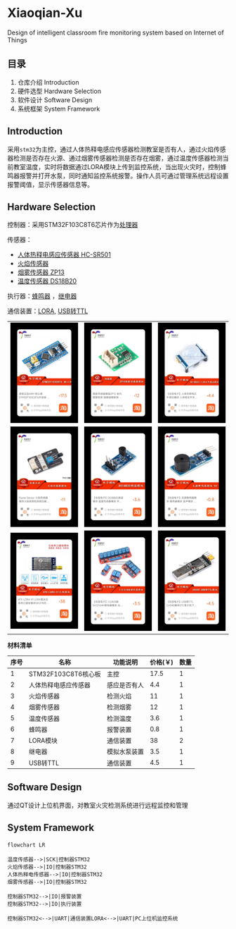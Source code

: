 # Xiaoqian-Xu
Design of intelligent classroom fire monitoring system based on Internet of Things

## 目录

1. 仓库介绍 Introduction
2. 硬件选型 Hardware Selection
3. 软件设计 Software Design
4. 系统框架 System Framework

## Introduction

采用`stm32`为主控，通过人体热释电感应传感器检测教室是否有人，通过火焰传感器检测是否存在火源、通过烟雾传感器检测是否存在烟雾，通过温度传感器检测当前教室温度，实时将数据通过LORA模块上传到监控系统，当出现火灾时，控制蜂鸣器报警并打开水泵，同时通知监控系统报警。操作人员可通过管理系统远程设置报警阈值，显示传感器信息等。

## Hardware Selection

控制器：采用STM32F103C8T6芯片作为[处理器](https://item.taobao.com/item.htm?spm=a1z0d.6639537/tb.0.0.6b207484eovS3n&id=679227834271)

传感器：

- [人体热释电感应传感器 HC-SR501](https://item.taobao.com/item.htm?spm=a1z0d.6639537/tb.0.0.566f7484UEqrqN&id=560524808864)
- [火焰传感器](https://item.taobao.com/item.htm?spm=a1z0d.6639537/tb.0.0.566f7484UEqrqN&id=655245008389) 
- [烟雾传感器 ZP13](https://item.taobao.com/item.htm?spm=a1z0d.6639537/tb.0.0.566f7484UEqrqN&id=600251530977)
- [温度传感器 DS18B20](https://item.taobao.com/item.htm?spm=a1z10.3-c-s.0.0.7c2d6a4bjIXnxQ&id=530481104083)

执行器：[蜂鸣器](https://item.taobao.com/item.htm?spm=4077u.7625083.0.0.5c5f4e69UcFXRZ&id=522555899513) ，[继电器](https://item.taobao.com/item.htm?spm=a1z0d.6639537/tb.0.0.6b207484eovS3n&id=549692985984)

通信装置：[LORA](https://item.taobao.com/item.htm?spm=a1z0d.6639537/tb.0.0.6b207484eovS3n&id=634789093512),  [USB转TTL](https://item.taobao.com/item.htm?spm=a1z0d.6639537/tb.0.0.6b207484eovS3n&id=522571378803)

<table>
  <tr>
  <td><img src="./figures/7.jpg" width=250></td>
  <td><img src="./figures/2.jpg" width=250></td>
  <td><img src="./figures/3.jpg" width=250></td>
  </tr>
  <tr>
  <td><img src="./figures/4.jpg" width=250></td>
  <td><img src="./figures/5.jpg" width=250></td>
  <td><img src="./figures/6.jpg" width=250></td>
  </tr>
  <tr>
  <td><img src="./figures/8.jpg" width=250></td>
  <td><img src="./figures/9.jpg" width=250></td>
  <td><img src="./figures/10.jpg" width=250></td>
  </tr>
</table>



**材料清单**

| 序号 | 名称                 | 功能说明     | 价格(￥) | 数量 |
| ---- | -------------------- | ------------ | -------- | ---- |
| 1    | STM32F103C8T6核心板  | 主控         | 17.5     | 1    |
| 2    | 人体热释电感应传感器 | 感应是否有人 | 4.4      | 1    |
| 3    | 火焰传感器           | 检测火焰     | 11       | 1    |
| 4    | 烟雾传感器           | 检测烟雾     | 12       | 1    |
| 5    | 温度传感器           | 检测温度     | 3.6      | 1    |
| 6    | 蜂鸣器               | 报警装置     | 0.8      | 1    |
| 7    | LORA模块             | 通信装置     | 38       | 2    |
| 8    | 继电器               | 模拟水泵装置 | 3.5      | 1    |
| 9    | USB转TTL             | 通信装置     | 4.5      | 1    |



## Software Design

通过QT设计上位机界面，对教室火灾检测系统进行远程监控和管理



## System Framework

```mermaid
flowchart LR

温度传感器-->|SCK|控制器STM32
火焰传感器-->|IO|控制器STM32
人体热释电传感器-->|IO|控制器STM32
烟雾传感器-->|IO|控制器STM32

控制器STM32-->|IO|报警装置
控制器STM32-->|IO|执行装置

控制器STM32<-->|UART|通信装置LORA<-->|UART|PC上位机监控系统

```






